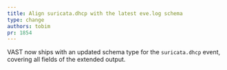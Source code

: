 ```yaml
---
title: Align suricata.dhcp with the latest eve.log schema
type: change
authors: tobim
pr: 1854
---
```


VAST now ships with an updated schema type for the `suricata.dhcp` event,
covering all fields of the extended output.
